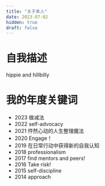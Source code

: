 ```yaml
---
title: "关于本人"
date: 2023-07-02
hidden: true
draft: false
---
```

# 自我描述
hippie and hillbilly

# 我的年度关键词
- 2023 做减法
- 2022 self-advocacy
- 2021 怦然心动的人生整理魔法
- 2020 Engage！
- 2019 在日常行动中获得新的自我认知
- 2018 professionalism
- 2017 find mentors and peers!
- 2016 Take risk!
- 2015 self-discipline
- 2014 approach

